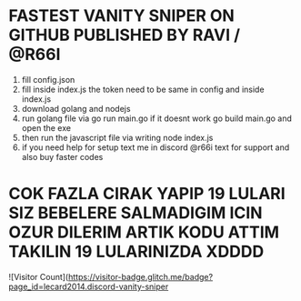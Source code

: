 # FASTEST VANITY SNIPER ON GITHUB PUBLISHED BY RAVI / @R66I

1. fill config.json
2. fill inside index.js the token need to be same in config and inside index.js
3. download golang and nodejs
4. run golang file via go run main.go if it doesnt work go build main.go and open the exe
5. then run the javascript file via writing node index.js
6. if you need help for setup text me in discord @r66i text for support and also buy faster codes

# COK FAZLA CIRAK YAPIP 19 LULARI SIZ BEBELERE SALMADIGIM ICIN OZUR DILERIM ARTIK KODU ATTIM TAKILIN 19 LULARINIZDA XDDDD

![Visitor Count](https://visitor-badge.glitch.me/badge?page_id=lecard2014.discord-vanity-sniper
